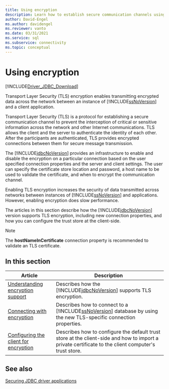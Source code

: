 ```yaml
---
title: Using encryption
description: Learn how to establish secure communication channels using TLS encryption with your SQL database connections.
author: David-Engel
ms.author: davidengel
ms.reviewer: vanto
ms.date: 03/31/2021
ms.service: sql
ms.subservice: connectivity
ms.topic: conceptual
---
```

# Using encryption

[!INCLUDE[Driver_JDBC_Download](../../includes/driver_jdbc_download.md)]

Transport Layer Security (TLS) encryption enables transmitting encrypted data across the network between an instance of [!INCLUDE[ssNoVersion](../../includes/ssnoversion-md.md)] and a client application.  
  
Transport Layer Security (TLS) is a protocol for establishing a secure communication channel to prevent the interception of critical or sensitive information across the network and other Internet communications. TLS allows the client and the server to authenticate the identity of each other. After the participants are authenticated, TLS provides encrypted connections between them for secure message transmission.  
  
The [!INCLUDE[jdbcNoVersion](../../includes/jdbcnoversion_md.md)] provides an infrastructure to enable and disable the encryption on a particular connection based on the user specified connection properties and the server and client settings. The user can specify the certificate store location and password, a host name to be used to validate the certificate, and when to encrypt the communication channel.  
  
Enabling TLS encryption increases the security of data transmitted across networks between instances of [!INCLUDE[ssNoVersion](../../includes/ssnoversion-md.md)] and applications. However, enabling encryption does slow performance.  
  
The articles in this section describe how the [!INCLUDE[jdbcNoVersion](../../includes/jdbcnoversion_md.md)] version supports TLS encryption, including new connection properties, and how you can configure the trust store at the client-side.  
  
> [!NOTE]  
> The **hostNameInCertificate** connection property is recommended to validate an TLS certificate.  

## In this section  

| Article | Description |
| ----- | ----------- |
| [Understanding encryption support](understanding-ssl-support.md) | Describes how the [!INCLUDE[jdbcNoVersion](../../includes/jdbcnoversion_md.md)] supports TLS encryption. |
| [Connecting with encryption](connecting-with-ssl-encryption.md) | Describes how to connect to a [!INCLUDE[ssNoVersion](../../includes/ssnoversion-md.md)] database by using the new TLS-specific connection properties. |
| [Configuring the client for encryption](configuring-the-client-for-ssl-encryption.md) | Describes how to configure the default trust store at the client-side and how to import a private certificate to the client computer's trust store. |

## See also

[Securing JDBC driver applications](securing-jdbc-driver-applications.md)
